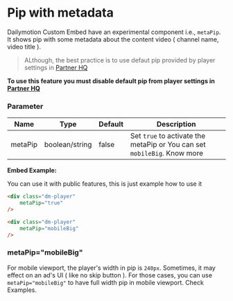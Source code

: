 # Pip with metadata 

Dailymotion Custom Embed have an experimental component i.e., `metaPip`. It shows pip with some metadata about the content video ( channel name, video title ).
> ALthough, the best practice is to use defaut pip provided by player settings in [Partner HQ](https://www.dailymotion.com/partner/x1wzpns/embed/players)

**To use this feature you must disable default pip from player settings in [Partner HQ](https://www.dailymotion.com/partner/x1wzpns/embed/players)**

### Parameter

| Name | Type | Default | Description |
| --- | --- | --- | --- |
| metaPip | boolean/string | false | Set `true` to activate the metaPip or You can set `mobileBig`. Know more |

**Embed Example:**

You can use it with public features, this is just example how to use it 
```html
<div class="dm-player"
	metaPip="true"
/>
```
```html
<div class="dm-player"
	metaPip="mobileBig"
/>
```

### metaPip="mobileBig" 
For mobile viewport, the player's width in pip is `240px`. Sometimes, it may effect on an ad's UI ( like no skip button ). For those cases, you can use `metaPip="mobileBig"` to have full width pip in mobile viewport. Check Examples.
